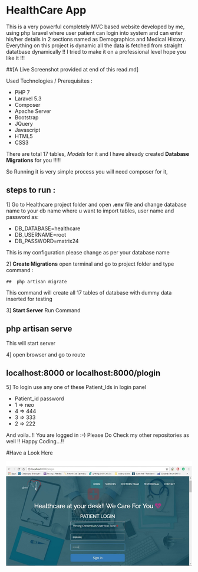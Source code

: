 
 # **HealthCare App**
 
 This is a very powerful completely MVC based website developed by me,
 using php laravel where user patient can login into system and can enter his/her details in
 2 sections named as Demographics and Medical History. Everything on this project is dynamic all the data is fetched from straight datatbase dynamically !!
 I tried to make it on a professional level hope you like it !!!

##[A Live Screenshot provided at end of this read.md]

 Used Technologies / Prerequisites :
 - PHP 7
 - Laravel 5.3
 - Composer
 - Apache Server
 - Bootstrap
 - JQuery
 - Javascript
 - HTML5
 - CSS3

There are total 17 tables, *Models* for it and I have already created **Database Migrations** for you !!!!!

So Running it is very simple process you will need composer for it,
## steps to run :
  1] Go to Healthcare project folder and open **.env** file and change database name to your db name where u want to import tables, user name and password as:
 - DB_DATABASE=healthcare
 - DB_USERNAME=root
 - DB_PASSWORD=matrix24
 
This is my configuration please change as per your database name
  
  2] **Create Migrations** open terminal and go to project folder and type command :
  
    ##  php artisan migrate 
  
   This command will create all 17 tables of database with dummy data inserted for testing

  3] **Start Server** Run Command
  
  ## **php artisan serve** 
  This will start server
  
  4] open browser and go to route
  ## **localhost:8000**   or **localhost:8000/plogin**
 
 5] To  login use any one of these Patient_Ids in login panel
 - Patient_id          password
 -    1           =>            neo
 -    4           =>            444
 -    3           =>            333
 -    2           =>            222
 
And voila..!! You are logged in :-)
Please Do Check my other repositories as well !!
Happy Coding...!!

#Have a Look Here

![Alt text](/public/dist/img/landpage.jpg?raw=true "Landing Page Look")
